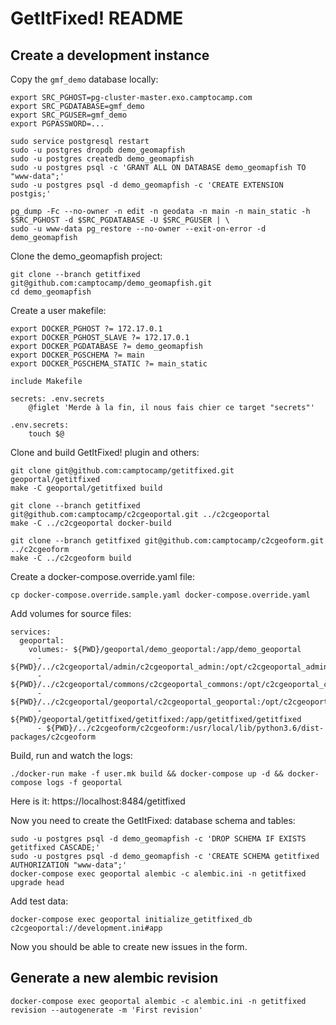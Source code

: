 # GetItFixed! README

## Create a development instance

Copy the `gmf_demo` database locally:

```
export SRC_PGHOST=pg-cluster-master.exo.camptocamp.com
export SRC_PGDATABASE=gmf_demo
export SRC_PGUSER=gmf_demo
export PGPASSWORD=...

sudo service postgresql restart
sudo -u postgres dropdb demo_geomapfish
sudo -u postgres createdb demo_geomapfish
sudo -u postgres psql -c 'GRANT ALL ON DATABASE demo_geomapfish TO "www-data";'
sudo -u postgres psql -d demo_geomapfish -c 'CREATE EXTENSION postgis;'

pg_dump -Fc --no-owner -n edit -n geodata -n main -n main_static -h $SRC_PGHOST -d $SRC_PGDATABASE -U $SRC_PGUSER | \
sudo -u www-data pg_restore --no-owner --exit-on-error -d demo_geomapfish
```

Clone the demo_geomapfish project:

```
git clone --branch getitfixed git@github.com:camptocamp/demo_geomapfish.git
cd demo_geomapfish
```

Create a user makefile:

```
export DOCKER_PGHOST ?= 172.17.0.1
export DOCKER_PGHOST_SLAVE ?= 172.17.0.1
export DOCKER_PGDATABASE ?= demo_geomapfish
export DOCKER_PGSCHEMA ?= main
export DOCKER_PGSCHEMA_STATIC ?= main_static

include Makefile

secrets: .env.secrets
    @figlet 'Merde à la fin, il nous fais chier ce target "secrets"'

.env.secrets:
    touch $@
```

Clone and build GetItFixed! plugin and others:

```
git clone git@github.com:camptocamp/getitfixed.git geoportal/getitfixed
make -C geoportal/getitfixed build

git clone --branch getitfixed git@github.com:camptocamp/c2cgeoportal.git ../c2cgeoportal
make -C ../c2cgeoportal docker-build

git clone --branch getitfixed git@github.com:camptocamp/c2cgeoform.git ../c2cgeoform
make -C ../c2cgeoform build
```

Create a docker-compose.override.yaml file:

```
cp docker-compose.override.sample.yaml docker-compose.override.yaml
```

Add volumes for source files:

```
services:
  geoportal:
    volumes:- ${PWD}/geoportal/demo_geoportal:/app/demo_geoportal
      - ${PWD}/../c2cgeoportal/admin/c2cgeoportal_admin:/opt/c2cgeoportal_admin/c2cgeoportal_admin
      - ${PWD}/../c2cgeoportal/commons/c2cgeoportal_commons:/opt/c2cgeoportal_commons/c2cgeoportal_commons
      - ${PWD}/../c2cgeoportal/geoportal/c2cgeoportal_geoportal:/opt/c2cgeoportal_geoportal/c2cgeoportal_geoportal
      - ${PWD}/geoportal/getitfixed/getitfixed:/app/getitfixed/getitfixed
      - ${PWD}/../c2cgeoform/c2cgeoform:/usr/local/lib/python3.6/dist-packages/c2cgeoform
```

Build, run and watch the logs:

```
./docker-run make -f user.mk build && docker-compose up -d && docker-compose logs -f geoportal
```

Here is it: https://localhost:8484/getitfixed

Now you need to create the GetItFixed: database schema and tables:

```
sudo -u postgres psql -d demo_geomapfish -c 'DROP SCHEMA IF EXISTS getitfixed CASCADE;'
sudo -u postgres psql -d demo_geomapfish -c 'CREATE SCHEMA getitfixed AUTHORIZATION "www-data";'
docker-compose exec geoportal alembic -c alembic.ini -n getitfixed upgrade head
```

Add test data:

```
docker-compose exec geoportal initialize_getitfixed_db c2cgeoportal://development.ini#app
```

Now you should be able to create new issues in the form.

## Generate a new alembic revision

```
docker-compose exec geoportal alembic -c alembic.ini -n getitfixed revision --autogenerate -m 'First revision'
```
